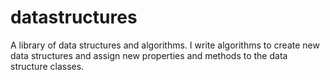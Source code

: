 # datastructures
A library of data structures and algorithms. 
I write algorithms to create new data structures and assign new properties and methods to the data structure classes. 
